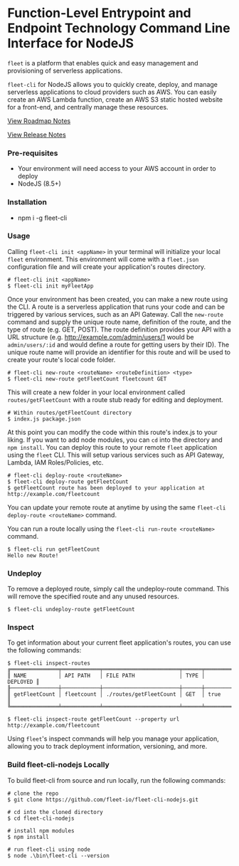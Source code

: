 # Function-Level Entrypoint and Endpoint Technology Command Line Interface for NodeJS
`fleet` is a platform that enables quick and easy management and provisioning of serverless applications.

`fleet-cli` for NodeJS allows you to quickly create, deploy, and manage serverless applications to cloud providers such as AWS. You can easily create an AWS Lambda function, create an AWS S3 static hosted website for a front-end, and centrally manage these resources.

[View Roadmap Notes](Roadmap.md)

[View Release Notes](Releases.md)

### Pre-requisites
- Your environment will need access to your AWS account in order to deploy
- NodeJS (8.5+)

### Installation
- npm i -g fleet-cli

### Usage
Calling `fleet-cli init <appName>` in your terminal will initialize your local `fleet` environment. This environment will come with a `fleet.json` configuration file and will create your application's routes directory.
```
# fleet-cli init <appName>
$ fleet-cli init myFleetApp
```
Once your environment has been created, you can make a new route using the CLI. A route is a serverless application that runs your code and can be triggered by various services, such as an API Gateway. Call the `new-route` command and supply the unique route name, definition of the route, and the type of route (e.g. GET, POST). The route definition provides your API with a URL structure (e.g. http://example.com/admin/users/1 would be `admin/users/:id` and would define a route for getting users by their ID). The unique route name will provide an identifier for this route and will be used to create your route's local code folder.
```
# fleet-cli new-route <routeName> <routeDefinition> <type>
$ fleet-cli new-route getFleetCount fleetcount GET
```
This will create a new folder in your local environment called `routes/getFleetCount` with a route stub ready for editing and deployment.
```
# Within routes/getFleetCount directory
$ index.js package.json
```
At this point you can modify the code within this route's index.js to your liking. If you want to add node modules, you can `cd` into the directory and `npm install`.
You can deploy this route to your remote `fleet` application using the `fleet` CLI. This will setup various services such as API Gateway, Lambda, IAM Roles/Policies, etc.
```
# fleet-cli deploy-route <routeName>
$ fleet-cli deploy-route getFleetCount
$ getFleetCount route has been deployed to your application at http://example.com/fleetcount
```
You can update your remote route at anytime by using the same `fleet-cli deploy-route <routeName>` command.

You can run a route locally using the `fleet-cli run-route <routeName>` command.
```
$ fleet-cli run getFleetCount
Hello new Route!
```

### Undeploy
To remove a deployed route, simply call the undeploy-route command. This will remove the specified route and any unused resources.
```
$ fleet-cli undeploy-route getFleetCount
```

### Inspect
To get information about your current fleet application's routes, you can use the following commands:
```
$ fleet-cli inspect-routes
╔═══════════════╤════════════╤════════════════════════╤══════╤══════════╗
║ NAME          │ API PATH   │ FILE PATH              │ TYPE │ DEPLOYED ║
╟───────────────┼────────────┼────────────────────────┼──────┼──────────╢
║ getFleetCount │ fleetcount │ ./routes/getFleetCount │ GET  │ true     ║
╚═══════════════╧════════════╧════════════════════════╧══════╧══════════╝
```
```
$ fleet-cli inspect-route getFleetCount --property url
http://example.com/fleetcount
```
Using `fleet`'s inspect commands will help you manage your application, allowing you to track deployment information, versioning, and more.

### Build fleet-cli-nodejs Locally
To build fleet-cli from source and run locally, run the following commands:
```
# clone the repo
$ git clone https://github.com/fleet-io/fleet-cli-nodejs.git

# cd into the cloned directory
$ cd fleet-cli-nodejs

# install npm modules
$ npm install

# run fleet-cli using node
$ node .\bin\fleet-cli --version
```
